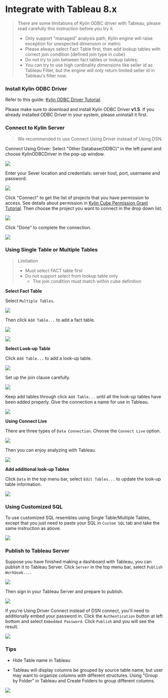 # Integrate with Tableau 8.x

> There are some limitations of Kylin ODBC driver with Tableau, please read carefully this instruction before you try it.
>
> * Only support "managed" analysis path, Kylin engine will raise exception for unexpected dimension or metric
> * Please always select Fact Table first, then add lookup tables with correct join condition (defined join type in cube)
> * Do not try to join between fact tables or lookup tables;
> * You can try to use high cardinality dimensions like seller id as Tableau Filter, but the engine will only return limited seller id in Tableau's filter now.

### Install Kylin ODBC Driver
Refer to this guide: [Kylin ODBC Driver Tutorial](../../driver/odbc/README.md).

Please make sure to download and install Kylin ODBC Driver __v1.5__. If you already installed ODBC Driver in your system, please uninstall it first.

### Connect to Kylin Server
> We recommended to use Connect Using Driver instead of Using DSN.

Connect Using Driver: Select "Other Database(ODBC)" in the left panel and choose KylinODBCDriver in the pop-up window. 

![](../../images/tableau_8/odbc.png)

Enter your Sever location and credentials: server host, port, username and password.

![](../../images/tableau_8/serverhost.jpg)

Click "Connect" to get the list of projects that you have permission to access. See details about permission in [Kylin Cube Permission Grant Tutorial](../../../security/acl.en.md). Then choose the project you want to connect in the drop down list. 

![](../../images/tableau_8/project.jpg)

Click "Done" to complete the connection.

![](../../images/tableau_8/done.jpg)

### Using Single Table or Multiple Tables
> Limitation
>
> * Must select FACT table first
> * Do not support select from lookup table only
>    * The join condition must match within cube definition

**Select Fact Table**

Select `Multiple Tables`.

![](../../images/tableau_8/multipleTable.jpg)

Then click `Add Table...` to add a fact table.

![](../../images/tableau_8/facttable.jpg)

![](../../images/tableau_8/facttable2.jpg)

**Select Look-up Table**

Click `Add Table...` to add a look-up table. 

![](../../images/tableau_8/lookup_table.jpg)

Set up the join clause carefully. 

![](../../images/tableau_8/join.jpg)

Keep add tables through click `Add Table...` until all the look-up tables have been added properly. Give the connection a name for use in Tableau.

![](../../images/tableau_8/connName.jpg)

**Using Connect Live**

There are three types of `Data Connection`. Choose the `Connect Live` option. 

![](../../images/tableau_8/connectLive.jpg)

Then you can enjoy analyzing with Tableau.

![](../../images/tableau_8/analysis.jpg)

**Add additional look-up Tables**

Click `Data` in the top menu bar, select `Edit Tables...` to update the look-up table information.

![](../../images/tableau_8/edit_tables.jpg)

### Using Customized SQL
To use customized SQL resembles using Single Table/Multiple Tables, except that you just need to paste your SQL in `Custom SQL` tab and take the same instruction as above.

![](../../images/tableau_8/custom.jpg)

### Publish to Tableau Server
Suppose you have finished making a dashboard with Tableau, you can publish it to Tableau Server.
Click `Server` in the top menu bar, select `Publish Workbook...`. 

![](../../images/tableau_8/publish.jpg)

Then sign in your Tableau Server and prepare to publish. 

![](../../images/tableau_8/prepare-publish.png)

If you're Using Driver Connect instead of DSN connect, you'll need to additionally embed your password in. Click the `Authentication` button at left bottom and select `Embedded Password`. Click `Publish` and you will see the result.

![](../../images/tableau_8/embedded-pwd.png)

### Tips
* Hide Table name in Tableau

* Tableau will display columns be grouped by source table name, but user may want to organize columns with different structures. Using "Group by Folder" in Tableau and Create Folders to group different columns.

![](../../images/tableau_8/groupby-folder.jpg)

